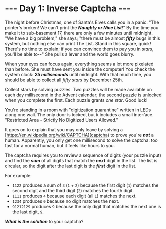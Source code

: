 # --- Day 1: Inverse Captcha ---

The night before Christmas, one of Santa's Elves calls you in a panic. "The printer's broken! We can't print the <em><b>Naughty or Nice List</b></em>!" By the time you make it to <span title="Floor 17: cafeteria, printing department, and experimental organic digitization equipment.">sub-basement 17</span>, there are only a few minutes until midnight. "We have a big problem," she says; "there must be almost <em><b>fifty</b></em> bugs in this system, but nothing else can print The List. Stand in this square, quick! There's no time to explain; if you can convince them to pay you in <em class="star">stars</em>, you'll be able to--" She pulls a lever and the world goes blurry.


When your eyes can focus again, everything seems a lot more pixelated than before. She must have sent you inside the computer! You check the system clock: <em><b>25 milliseconds</b></em> until midnight. With that much time, you should be able to collect all <em class="star">fifty stars</em> by December 25th.


Collect stars by solving puzzles.  Two puzzles will be made available on each <s style="text-decoration-color:#fff;">day</s> millisecond in the Advent calendar; the second puzzle is unlocked when you complete the first.  Each puzzle grants <em class="star">one star</em>. Good luck!


You're standing in a room with "digitization quarantine" written in LEDs along one wall. The only door is locked, but it includes a small interface. "Restricted Area - Strictly No Digitized Users Allowed."


It goes on to explain that you may only leave by solving a [https://en.wikipedia.org/wiki/CAPTCHA](captcha) to prove you're <em><b>not</b></em> a human. Apparently, you only get one millisecond to solve the captcha: too fast for a normal human, but it feels like hours to you.


The captcha requires you to review a sequence of digits (your puzzle input) and find the <em><b>sum</b></em> of all digits that match the <em><b>next</b></em> digit in the list. The list is circular, so the digit after the last digit is the <em><b>first</b></em> digit in the list.


For example:


<ul>
<li><code>1122</code> produces a sum of <code>3</code> (<code>1</code> + <code>2</code>) because the first digit (<code>1</code>) matches the second digit and the third digit (<code>2</code>) matches the fourth digit.</li>
<li><code>1111</code> produces <code>4</code> because each digit (all <code>1</code>) matches the next.</li>
<li><code>1234</code> produces <code>0</code> because no digit matches the next.</li>
<li><code>91212129</code> produces <code>9</code> because the only digit that matches the next one is the last digit, <code>9</code>.</li>
</ul>
<em><b>What is the solution</b></em> to your captcha?


